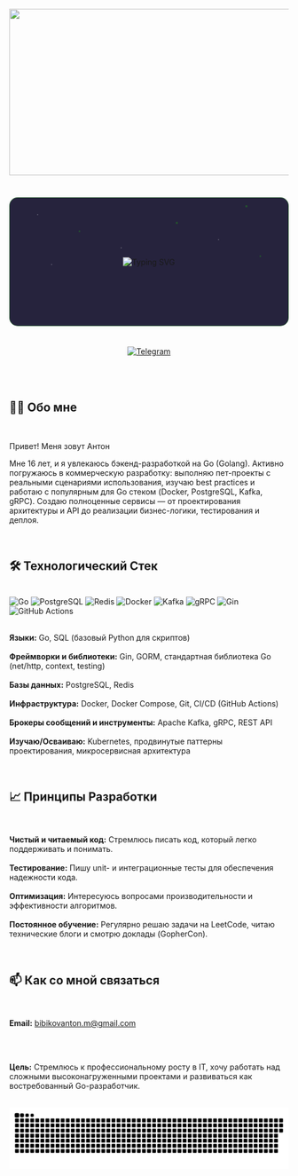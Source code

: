 <br clear="both">

<div align="center">
  <img height="300" width="600" src="https://i.pinimg.com/originals/84/da/da/84dada0a5dcfd790700df3dd87897aef.gif" />
</div>

<br>

<div align="center" style="position: relative; padding: 40px; background: rgba(15, 12, 41, 0.9); border-radius: 15px; border: 1px solid rgba(32, 194, 14, 0.3); margin: 20px 0; min-height: 150px; display: flex; align-items: center; justify-content: center;">

  <!-- Простые статичные звездочки -->
  <div style="position: absolute; top: 0; left: 0; width: 100%; height: 100%; pointer-events: none; opacity: 0.3;">
    <svg width="100%" height="100%" xmlns="http://www.w3.org/2000/svg">
      <circle cx="10%" cy="20%" r="1" fill="white"/>
      <circle cx="25%" cy="40%" r="1.5" fill="#20C20E"/>
      <circle cx="40%" cy="60%" r="1" fill="white"/>
      <circle cx="60%" cy="30%" r="2" fill="#20C20E"/>
      <circle cx="75%" cy="50%" r="1" fill="white"/>
      <circle cx="90%" cy="70%" r="1.5" fill="#20C20E"/>
      <circle cx="15%" cy="80%" r="1" fill="white"/>
      <circle cx="85%" cy="10%" r="2" fill="#20C20E"/>
    </svg>
  </div>

  <!-- Текст по центру -->
  <div style="position: relative; z-index: 1;">
    <img src="https://readme-typing-svg.herokuapp.com?font=Fira+Code&weight=700&size=35&duration=2800&pause=800&color=20C20E&center=true&vCenter=true&width=500&lines=Bibikov+Anton;Go+Backend+Engineer" alt="Typing SVG" />
  </div>

</div>

</div>

<br>

<div align="center">
  <a href="https://t.me/AntonBib" target="_blank">
    <img src="https://img.shields.io/badge/Telegram-%40AntonBib-2CA5E0?style=for-the-badge&logo=telegram&logoColor=white" height="30" alt="Telegram"/>
  </a>
</div>

<br>
<br>
<br>

## <strong>👨‍💻 Обо мне</strong>

<br>

Привет! Меня зовут Антон

Мне 16 лет, и я увлекаюсь бэкенд-разработкой на Go (Golang). Активно погружаюсь в коммерческую разработку: выполняю пет-проекты с реальными сценариями использования, изучаю best practices и работаю с популярным для Go стеком (Docker, PostgreSQL, Kafka, gRPC). Создаю полноценные сервисы — от проектирования архитектуры и API до реализации бизнес-логики, тестирования и деплоя.

<br>


## <strong>🛠️ Технологический Стек</strong>

<br>

<div align="left">
  <img src="https://img.shields.io/badge/Go-00ADD8?style=for-the-badge&logo=go&logoColor=white" alt="Go" />
  <img src="https://img.shields.io/badge/PostgreSQL-316192?style=for-the-badge&logo=postgresql&logoColor=white" alt="PostgreSQL" />
  <img src="https://img.shields.io/badge/Redis-DC382D?style=for-the-badge&logo=redis&logoColor=white" alt="Redis" />
  <img src="https://img.shields.io/badge/Docker-2496ED?style=for-the-badge&logo=docker&logoColor=white" alt="Docker" />
  <img src="https://img.shields.io/badge/Kafka-231F20?style=for-the-badge&logo=apachekafka&logoColor=white" alt="Kafka" />
  <img src="https://img.shields.io/badge/gRPC-4285F4?style=for-the-badge&logo=google&logoColor=white" alt="gRPC" />
  <img src="https://img.shields.io/badge/Gin-000000?style=for-the-badge&logo=go&logoColor=white" alt="Gin" />
  <img src="https://img.shields.io/badge/GitHub_Actions-2088FF?style=for-the-badge&logo=github-actions&logoColor=white" alt="GitHub Actions" />
</div>

<br>

**Языки:** Go, SQL (базовый Python для скриптов)  
<br>
**Фреймворки и библиотеки:** Gin, GORM, стандартная библиотека Go (net/http, context, testing)  
<br>
**Базы данных:** PostgreSQL, Redis  
<br>
**Инфраструктура:** Docker, Docker Compose, Git, CI/CD (GitHub Actions)  
<br>
**Брокеры сообщений и инструменты:** Apache Kafka, gRPC, REST API  
<br>
**Изучаю/Осваиваю:** Kubernetes, продвинутые паттерны проектирования, микросервисная архитектура

<br>


## <strong>📈 Принципы Разработки</strong>

<br>

**Чистый и читаемый код:** Стремлюсь писать код, который легко поддерживать и понимать.  
<br>
**Тестирование:** Пишу unit- и интеграционные тесты для обеспечения надежности кода.  
<br>
**Оптимизация:** Интересуюсь вопросами производительности и эффективности алгоритмов.  
<br>
**Постоянное обучение:** Регулярно решаю задачи на LeetCode, читаю технические блоги и смотрю доклады (GopherCon).

<br>


## <strong>📫 Как со мной связаться</strong>

<br>

**Email:** bibikovanton.m@gmail.com

<br>
<br>

**Цель:** Стремлюсь к профессиональному росту в IT, хочу работать над сложными высоконагруженными проектами и развиваться как востребованный Go-разработчик.

<br>


<div align="center">
  <img src="https://raw.githubusercontent.com/BibikovAnton/BibikovAnton/main/assets/github-snake.svg" width="600" alt="contribution snake"/>
</div>

